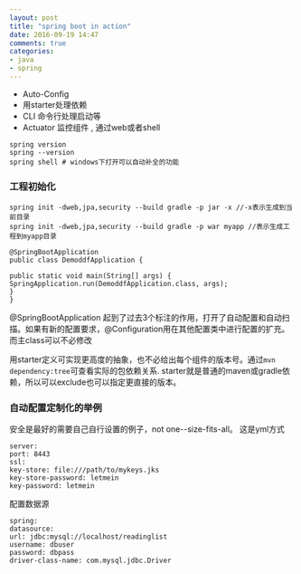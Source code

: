 ```yaml
---
layout: post
title: "spring boot in action"
date: 2016-09-19 14:47
comments: true
categories: 
- java
- spring
---
```


* Auto-Config
* 用starter处理依赖
* CLI 命令行处理启动等
* Actuator 监控组件 , 通过web或者shell

```
spring version 
spring --version
spring shell # windows下打开可以自动补全的功能
```

### 工程初始化
```
spring init -dweb,jpa,security --build gradle -p jar -x //-x表示生成到当前目录
spring init -dweb,jpa,security --build gradle -p war myapp //表示生成工程到myapp目录
```

```
@SpringBootApplication
public class DemoddfApplication {

public static void main(String[] args) {
SpringApplication.run(DemoddfApplication.class, args);
}
}
```

@SpringBootApplication 起到了过去3个标注的作用，打开了自动配置和自动扫描。如果有新的配置要求，@Configuration用在其他配置类中进行配置的扩充。而主class可以不必修改

用starter定义可实现更高度的抽象，也不必给出每个组件的版本号。通过`mvn dependency:tree`可查看实际的包依赖关系.
starter就是普通的maven或gradle依赖，所以可以exclude也可以指定更直接的版本。

### 自动配置定制化的举例

安全是最好的需要自己自行设置的例子，not one--size-fits-all。
这是yml方式
```
server:
port: 8443
ssl:
key-store: file:///path/to/mykeys.jks
key-store-password: letmein
key-password: letmein
```

配置数据源

```
spring:
datasource:
url: jdbc:mysql://localhost/readinglist
username: dbuser
password: dbpass
driver-class-name: com.mysql.jdbc.Driver
```

